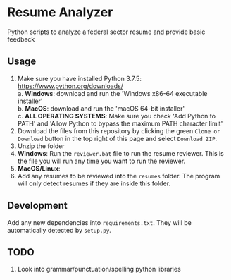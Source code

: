 # Resume Analyzer
Python scripts to analyze a federal sector resume and provide basic feedback

## Usage
1. Make sure you have installed Python 3.7.5: https://www.python.org/downloads/  
    a. __Windows__: download and run the 'Windows x86-64 executable installer'  
    b. __MacOS__: download and run the 'macOS 64-bit installer'  
    c. **ALL OPERATING SYSTEMS**: Make sure you check 'Add Python to PATH' and 'Allow Python to bypass the maximum PATH character limit'
2. Download the files from this repository by clicking the green `Clone or Download` button in the top right of this page and select `Download ZIP`.
3. Unzip the folder
4. __Windows__: Run the `reviewer.bat` file to run the resume reviewer. This is the file you will run any time you want to run the reviewer.
5. __MacOS/Linux__: 
6. Add any resumes to be reviewed into the `resumes` folder. The program will only detect resumes if they are inside this folder.

## Development
Add any new dependencies into `requirements.txt`. They will be automatically detected by `setup.py`.


## TODO
1. Look into grammar/punctuation/spelling python libraries
